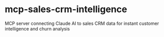 # mcp-sales-crm-intelligence
MCP server connecting Claude AI to sales CRM data for instant customer intelligence and churn analysis
